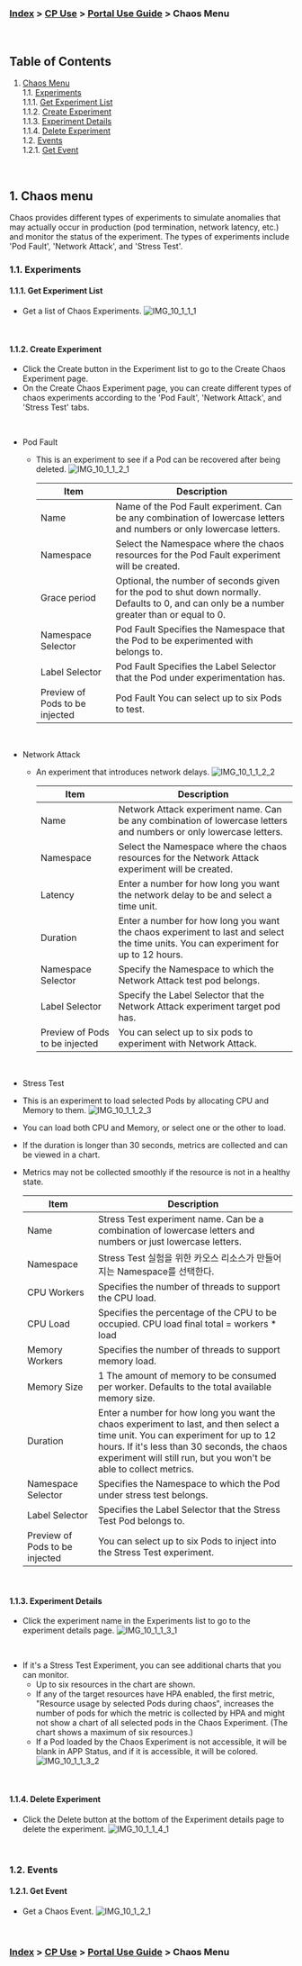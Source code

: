 ### [Index](https://github.com/K-PaaS/cp-guide-eng) > [CP Use](../README.md) >  [Portal Use Guide](./cp-portal-use-guide.md) >  Chaos Menu

<br>

## Table of Contents

1. [Chaos Menu](#1)  
   1.1. [Experiments](#1-1)  
   1.1.1. [Get Experiment List](#1-1-1)  
   1.1.2. [Create Experiment](#1-1-2)  
   1.1.3. [Experiment Details](#1-1-3)  
   1.1.4. [Delete Experiment](#1-1-4)  
   1.2. [Events](#1-2)   
   1.2.1. [Get Event](#1-2-1)  
<br>

## <div id='1'/> 1. Chaos menu
Chaos provides different types of experiments to simulate anomalies that may actually occur in production (pod termination, network latency, etc.) and monitor the status of the experiment.
The types of experiments include 'Pod Fault', 'Network Attack', and 'Stress Test'.

### <div id='1-1'/> 1.1. Experiments
#### <div id='1-1-1'/> 1.1.1. Get Experiment List
- Get a list of Chaos Experiments.
  ![IMG_10_1_1_1]

<br>

#### <div id='1-1-2'/> 1.1.2. Create Experiment
- Click the Create button in the Experiment list to go to the Create Chaos Experiment page.
- On the Create Chaos Experiment page, you can create different types of chaos experiments according to the 'Pod Fault', 'Network Attack', and 'Stress Test' tabs.

<br>

- Pod Fault
    - This is an experiment to see if a Pod can be recovered after being deleted.
      ![IMG_10_1_1_2_1]

      <table>
      <thead>
        <tr>
          <th>Item</th>
          <th>Description</th>
        </tr>
      </thead>
      <tbody>
        <tr>
          <td>Name</td>
          <td>Name of the Pod Fault experiment. Can be any combination of lowercase letters and numbers or only lowercase letters.</td>
        </tr>
        <tr>
          <td>Namespace</td>
          <td>Select the Namespace where the chaos resources for the Pod Fault experiment will be created.</td>
        </tr>
        <tr>
          <td>Grace period</td>
          <td>Optional, the number of seconds given for the pod to shut down normally. Defaults to 0, and can only be a number greater than or equal to 0.</td>
        </tr>
        <tr>
          <td>Namespace Selector</td>
          <td>Pod Fault Specifies the Namespace that the Pod to be experimented with belongs to.</td>
        </tr>
        <tr>
          <td>Label Selector</td>
          <td>Pod Fault Specifies the Label Selector that the Pod under experimentation has.</td>
        </tr>
        <tr>
          <td>Preview of Pods to be injected</td>
          <td>Pod Fault You can select up to six Pods to test.</td>
        </tr>
      </tbody>
      </table>

<br>

- Network Attack
    - An experiment that introduces network delays.
      ![IMG_10_1_1_2_2]

      <table>
      <thead>
        <tr>
          <th>Item</th>
          <th>Description</th>
        </tr>
      </thead>
      <tbody>
        <tr>
          <td>Name</td>
          <td>Network Attack experiment name. Can be any combination of lowercase letters and numbers or only lowercase letters.</td>
        </tr>
        <tr>
          <td>Namespace</td>
          <td>Select the Namespace where the chaos resources for the Network Attack experiment will be created.</td>
        </tr>
        <tr>
          <td>Latency</td>
          <td>Enter a number for how long you want the network delay to be and select a time unit.</td>
        </tr>
        <tr>
          <td>Duration</td>
          <td>Enter a number for how long you want the chaos experiment to last and select the time units. You can experiment for up to 12 hours.</td>
        </tr>
        <tr>
          <td>Namespace Selector</td>
          <td>Specify the Namespace to which the Network Attack test pod belongs.</td>
        </tr>
        <tr>
          <td>Label Selector</td>
          <td>Specify the Label Selector that the Network Attack experiment target pod has.</td>
        </tr>
        <tr>
          <td>Preview of Pods to be injected</td>
          <td>You can select up to six pods to experiment with Network Attack.</td>
        </tr>
      </tbody>
      </table>

<br>

-  Stress Test
- This is an experiment to load selected Pods by allocating CPU and Memory to them.
  ![IMG_10_1_1_2_3]
- You can load both CPU and Memory, or select one or the other to load.
- If the duration is longer than 30 seconds, metrics are collected and can be viewed in a chart.
- Metrics may not be collected smoothly if the resource is not in a healthy state.

    <table>
    <thead>
      <tr>
        <th>Item</th>
        <th>Description</th>
      </tr>
    </thead>
    <tbody>
      <tr>
        <td>Name</td>
        <td>Stress Test experiment name. Can be a combination of lowercase letters and numbers or just lowercase letters.</td>
      </tr>
      <tr>
        <td>Namespace</td>
        <td>Stress Test 실험을 위한 카오스 리소스가 만들어지는 Namespace를 선택한다.</td>
      </tr>
      <tr>
        <td>CPU Workers</td>
        <td>Specifies the number of threads to support the CPU load.</td>
      </tr>
      <tr>
        <td>CPU Load</td>
        <td>Specifies the percentage of the CPU to be occupied. CPU load final total = workers * load</td>
      </tr>
      <tr>
        <td>Memory Workers</td>
        <td>Specifies the number of threads to support memory load.</td>
      </tr>
      <tr>
        <td>Memory Size</td>
        <td>1 The amount of memory to be consumed per worker. Defaults to the total available memory size.</td>
      </tr>
      <tr>
        <td>Duration</td>
        <td>Enter a number for how long you want the chaos experiment to last, and then select a time unit. You can experiment for up to 12 hours. If it's less than 30 seconds, the chaos experiment will still run, but you won't be able to collect metrics.</td>
      </tr>
      <tr>
        <td>Namespace Selector</td>
        <td>Specifies the Namespace to which the Pod under stress test belongs.</td>
      </tr>
      <tr>
        <td>Label Selector</td>
        <td>Specifies the Label Selector that the Stress Test Pod belongs to.</td>
      </tr>
      <tr>
        <td>Preview of Pods to be injected</td>
        <td>You can select up to six Pods to inject into the Stress Test experiment.</td>
      </tr>
    </tbody>
    </table>

<br>

#### <div id='1-1-3'/> 1.1.3. Experiment Details
- Click the experiment name in the Experiments list to go to the experiment details page.
  ![IMG_10_1_1_3_1]

<br>

- If it's a Stress Test Experiment, you can see additional charts that you can monitor.
    - Up to six resources in the chart are shown.
    - If any of the target resources have HPA enabled, the first metric, "Resource usage by selected Pods during chaos", increases the number of pods for which the metric is collected by HPA and might not show a chart of all selected pods in the Chaos Experiment. (The chart shows a maximum of six resources.)
    - If a Pod loaded by the Chaos Experiment is not accessible, it will be blank in APP Status, and if it is accessible, it will be colored.
      ![IMG_10_1_1_3_2]

<br>

#### <div id='1-1-4'/> 1.1.4. Delete Experiment
- Click the Delete button at the bottom of the Experiment details page to delete the experiment.
  ![IMG_10_1_1_4_1]

<br>

### <div id='1-2'/> 1.2. Events
#### <div id='1-2-1'/> 1.2.1. Get Event
- Get a Chaos Event.
  ![IMG_10_1_2_1]


<br>

### [Index](https://github.com/K-PaaS/cp-guide-eng) > [CP Use](../README.md) >  [Portal Use Guide](./cp-portal-use-guide.md) >  Chaos Menu
[IMG_10_1_1_1]:../images/portal/IMG_10_1_1_1.png
[IMG_10_1_1_2_1]:../images/portal/IMG_10_1_1_2_1.png
[IMG_10_1_1_2_2]:../images/portal/IMG_10_1_1_2_2.png
[IMG_10_1_1_2_3]:../images/portal/IMG_10_1_1_2_3.png
[IMG_10_1_1_3_1]:../images/portal/IMG_10_1_1_3_1.png
[IMG_10_1_1_3_2]:../images/portal/IMG_10_1_1_3_2.png
[IMG_10_1_1_4_1]:../images/portal/IMG_10_1_1_4_1.png
[IMG_10_1_2_1]:../images/portal/IMG_10_1_2_1.png
